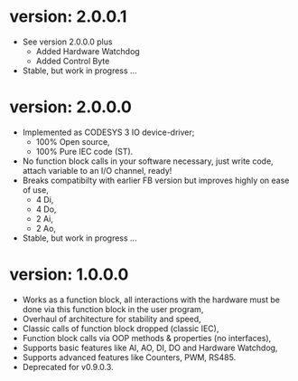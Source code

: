 # version: 2.0.0.1
- See version 2.0.0.0 plus
   - Added Hardware Watchdog 
   - Added Control Byte
- Stable, but work in progress ...
 

# version: 2.0.0.0
- Implemented as CODESYS 3 IO device-driver;
   - 100% Open source,
   - 100% Pure IEC code (ST).
- No function block calls in your software necessary, just write code, attach variable to an I/O channel, ready! 
- Breaks compatibilty with earlier FB version but improves highly on ease of use,
   - 4 Di,
   - 4 Do,
   - 2 Ai,
   - 2 Ao,
 - Stable, but work in progress ...


# version: 1.0.0.0
- Works as a function block, all interactions with the hardware must be done via this function block in the user program,
- Overhaul of architecture for stability and speed,
- Classic calls of function block dropped (classic IEC),
- Function block calls via OOP methods & properties (no interfaces),
- Supports basic features like AI, AO, DI, DO and Hardware Watchdog,
- Supports advanced features like Counters, PWM, RS485.
- Deprecated for v0.9.0.3.

